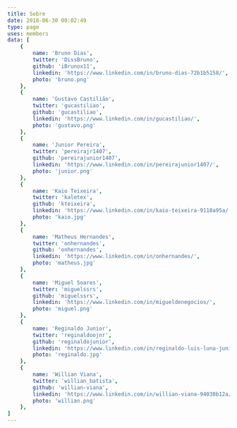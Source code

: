 ```yaml
---
title: Sobre
date: 2018-06-30 00:02:49
type: page
uses: members
data: [
    {
        name: 'Bruno Dias',
        twitter: 'DissBruno',
        github: 'iBrunox11',
        linkedin: 'https://www.linkedin.com/in/bruno-dias-72b1b5158/',
        photo: 'bruno.png'
    },
    {
        name: 'Gustavo Castilião',
        twitter: 'gucastiliao',
        github: 'gucastiliao',
        linkedin: 'https://www.linkedin.com/in/gucastiliao/',
        photo: 'gustavo.png'
    },
    {
        name: 'Junior Pereira',
        twitter: 'pereirajr1407',
        github: 'pereirajunior1407',
        linkedin: 'https://www.linkedin.com/in/pereirajunior1407/',
        photo: 'junior.png'
    },
    {
        name: 'Kaio Teixeira',
        twitter: 'kaletex',
        github: 'kteixeira',
        linkedin: 'https://www.linkedin.com/in/kaio-teixeira-9118a95a/',
        photo: 'kaio.jpg'
    },
    {
        name: 'Matheus Hernandes',
        twitter: 'onhernandes',
        github: 'onhernandes',
        linkedin: 'https://www.linkedin.com/in/onhernandes/',
        photo: 'matheus.jpg'
    },
    {
        name: 'Miguel Soares',
        twitter: 'miguelssrs',
        github: 'miguelssrs',
        linkedin: 'https://www.linkedin.com/in/migueldenegocios/',
        photo: 'miguel.png'
    },
    {
        name: 'Reginaldo Junior',
        twitter: 'reginaldoojnr',
        github: 'reginaldojunior',
        linkedin: 'https://www.linkedin.com/in/reginaldo-luis-luna-junior-b26b4b79/',
        photo: 'reginaldo.jpg'
    },
    {
        name: 'Willian Viana',
        twitter: 'willian_batista',
        github: 'willian-viana',
        linkedin: 'https://www.linkedin.com/in/willian-viana-94038b12a/',
        photo: 'willian.png'
    },
]
---
```


